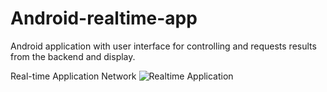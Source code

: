 # Android-realtime-app
Android application with user interface for controlling and requests results from the backend and display.

Real-time Application Network
![Realtime Application](https://user-images.githubusercontent.com/94983485/155288752-905c0411-04bb-405e-9f92-016a7c1caf9e.jpeg)

